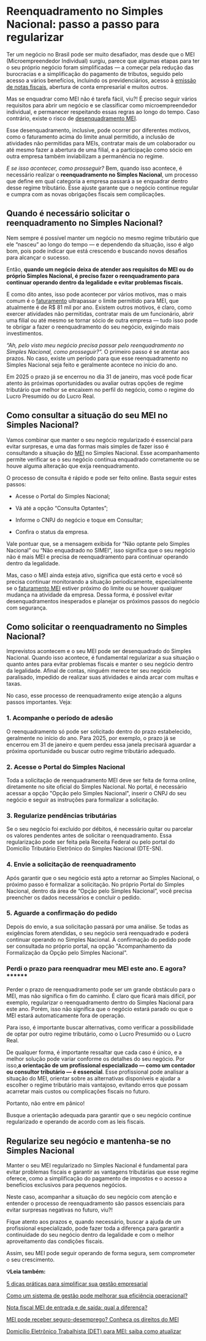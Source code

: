 # Reenquadramento no Simples Nacional: passo a passo para regularizar

Ter um negócio no Brasil pode ser muito desafiador, mas desde que o MEI (Microempreendedor Individual) surgiu, parece que algumas etapas para ter o seu próprio negócio foram simplificadas — a começar pela redução das burocracias e a simplificação do pagamento de tributos, seguido pelo acesso a vários benefícios, incluindo os previdenciários, acesso à [emissão de notas fiscais](https://meubolso.mercadopago.com.br/erros-emissao-notas-fiscais), abertura de conta empresarial e muitos outros.

Mas se enquadrar como MEI não é tarefa fácil, viu?! É preciso seguir vários requisitos para abrir um negócio e se classificar como microempreendedor individual, e permanecer respeitando essas regras ao longo do tempo. Caso contrário, existe o risco de [desenquadramento MEI](https://meubolso.mercadopago.com.br/desenquadramento-mei).

Esse desenquadramento, inclusive, pode ocorrer por diferentes motivos, como o faturamento acima do limite anual permitido, a inclusão de atividades não permitidas para MEIs, contratar mais de um colaborador ou até mesmo fazer a abertura de uma filial, e a participação como sócio em outra empresa também inviabilizam a permanência no regime.

*E se isso acontecer, como prosseguir?* Bem, quando isso acontece, é necessário realizar o **reenquadramento no Simples Nacional**, um processo que define em qual categoria a empresa passará a se enquadrar dentro desse regime tributário. Esse ajuste garante que o negócio continue regular e cumpra com as novas obrigações fiscais sem complicações.

## **Quando é necessário solicitar o reenquadramento no Simples Nacional?**

Nem sempre é possível manter um negócio no mesmo regime tributário que ele “nasceu” ao longo do tempo — e dependendo da situação, isso é algo bom, pois pode indicar que está crescendo e buscando novos desafios para alcançar o sucesso.

Então, **quando um negócio deixa de atender aos requisitos do MEI ou do próprio Simples Nacional, é preciso fazer o reenquadramento para continuar operando dentro da legalidade e evitar problemas fiscais.**

E como dito antes, isso pode acontecer por vários motivos, mas o mais comum é o [faturamento](https://meubolso.mercadopago.com.br/faturamento) ultrapassar o limite permitido para MEI, que atualmente é de R$ 81 mil por ano. Existem outros motivos, é claro, como exercer atividades não permitidas, contratar mais de um funcionário, abrir uma filial ou até mesmo se tornar sócio de outra empresa — tudo isso pode te obrigar a fazer o reenquadramento do seu negócio, exigindo mais investimentos.

*“Ah, pelo visto meu negócio precisa passar pelo reenquadramento no Simples Nacional, como prosseguir?”.* O primeiro passo é se atentar aos prazos. No caso, existe um período para que esse reenquadramento no Simples Nacional seja feito e geralmente acontece no início do ano.

Em 2025 o prazo já se encerrou no dia 31 de janeiro, mas você pode ficar atento às próximas oportunidades ou avaliar outras opções de regime tributário que melhor se encaixem no perfil do negócio, como o regime do Lucro Presumido ou do Lucro Real.

## **Como consultar a situação do seu MEI no Simples Nacional?**

Vamos combinar que manter o seu negócio regularizado é essencial para evitar surpresas, e uma das formas mais simples de fazer isso é consultando a situação do [MEI](https://meubolso.mercadopago.com.br/mei-pode-ter-funcionario) no Simples Nacional. Esse acompanhamento permite verificar se o seu negócio continua enquadrado corretamente ou se houve alguma alteração que exija reenquadramento.

O processo de consulta é rápido e pode ser feito online. Basta seguir estes passos:

- Acesse o Portal do Simples Nacional;

- Vá até a opção “Consulta Optantes”;

- Informe o CNPJ do negócio e toque em Consultar;

- Confira o status da empresa.

Vale pontuar que, se a mensagem exibida for “Não optante pelo Simples Nacional” ou “Não enquadrado no SIMEI”, isso significa que o seu negócio não é mais MEI e precisa de reenquadramento para continuar operando dentro da legalidade.

Mas, caso o MEI ainda esteja ativo, significa que está certo e você só precisa continuar monitorando a situação periodicamente, especialmente se o [faturamento MEI](https://meubolso.mercadopago.com.br/como-calcular-o-faturamento-mei) estiver próximo do limite ou se houver qualquer mudança na atividade da empresa. Dessa forma, é possível evitar desenquadramentos inesperados e planejar os próximos passos do negócio com segurança.

## **Como solicitar o reenquadramento no Simples Nacional?**

Imprevistos acontecem e o seu MEI pode ser desenquadrado do Simples Nacional. Quando isso acontece, é fundamental regularizar a sua situação o quanto antes para evitar problemas fiscais e manter o seu negócio dentro da legalidade. Afinal de contas, ninguém merece ter seu negócio paralisado, impedido de realizar suas atividades e ainda arcar com multas e taxas.

No caso, esse processo de reenquadramento exige atenção a alguns passos importantes. Veja:

### **1. Acompanhe o período de adesão**

O reenquadramento só pode ser solicitado dentro do prazo estabelecido, geralmente no início do ano. Para 2025, por exemplo, o prazo já se encerrou em 31 de janeiro e quem perdeu essa janela precisará aguardar a próxima oportunidade ou buscar outro regime tributário adequado.

### **2. Acesse o Portal do Simples Nacional**

Toda a solicitação de reenquadramento MEI deve ser feita de forma online, diretamente no site oficial do Simples Nacional. No portal, é necessário acessar a opção "Opção pelo Simples Nacional", inserir o CNPJ do seu negócio e seguir as instruções para formalizar a solicitação.

### **3. Regularize pendências tributárias**

Se o seu negócio foi excluído por débitos, é necessário quitar ou parcelar os valores pendentes antes de solicitar o reenquadramento. Essa regularização pode ser feita pela Receita Federal ou pelo portal do Domicílio Tributário Eletrônico do Simples Nacional (DTE-SN).

### **4. Envie a solicitação de reenquadramento**

Após garantir que o seu negócio está apto a retornar ao Simples Nacional, o próximo passo é formalizar a solicitação. No próprio Portal do Simples Nacional, dentro da área de “Opção pelo Simples Nacional”, você precisa preencher os dados necessários e concluir o pedido.

### **5. Aguarde a confirmação do pedido**

Depois do envio, a sua solicitação passará por uma análise. Se todas as exigências forem atendidas, o seu negócio será reenquadrado e poderá continuar operando no Simples Nacional. A confirmação do pedido pode ser consultada no próprio portal, na opção "Acompanhamento da Formalização da Opção pelo Simples Nacional".

### Perdi o prazo para reenquadrar meu MEI este ano. E agora?******

Perder o prazo de reenquadramento pode ser um grande obstáculo para o MEI, mas não significa o fim do caminho. É claro que ficará mais difícil, por exemplo, regularizar o reenquadramento dentro do Simples Nacional para este ano. Porém, isso não significa que o negócio estará parado ou que o MEI estará automaticamente fora de operação.

Para isso, é importante buscar alternativas, como verificar a possibilidade de optar por outro regime tributário, como o Lucro Presumido ou o Lucro Real.

De qualquer forma, é importante ressaltar que cada caso é único, e a melhor solução pode variar conforme os detalhes do seu negócio. Por isso,**a orientação de um profissional especializado — como um contador ou consultor tributário — é essencial**. Esse profissional pode analisar a situação do MEI, orientar sobre as alternativas disponíveis e ajudar a escolher o regime tributário mais vantajoso, evitando erros que possam acarretar mais custos ou complicações fiscais no futuro.

Portanto, não entre em pânico!

Busque a orientação adequada para garantir que o seu negócio continue regularizado e operando de acordo com as leis fiscais.

## **Regularize seu negócio e mantenha-se no Simples Nacional**

Manter o seu MEI regularizado no Simples Nacional é fundamental para evitar problemas fiscais e garantir as vantagens tributárias que esse regime oferece, como a simplificação do pagamento de impostos e o acesso a benefícios exclusivos para pequenos negócios.

Neste caso, acompanhar a situação do seu negócio com atenção e entender o processo de reenquadramento são passos essenciais para evitar surpresas negativas no futuro, viu?!

Fique atento aos prazos e, quando necessário, buscar a ajuda de um profissional especializado, pode fazer toda a diferença para garantir a continuidade do seu negócio dentro da legalidade e com o melhor aproveitamento das condições fiscais.

Assim, seu MEI pode seguir operando de forma segura, sem comprometer o seu crescimento.

**💡Leia também:**

[5 dicas práticas para simplificar sua gestão empresarial](https://meubolso.mercadopago.com.br/como-otimizar-processos-com-gestao-empresarial)

[Como um sistema de gestão pode melhorar sua eficiência operacional?](https://meubolso.mercadopago.com.br/sistema-de-gestao-para-negocios)

[Nota fiscal MEI de entrada e de saída: qual a diferença?](https://meubolso.mercadopago.com.br/nota-fiscal-mei-de-entrada-e-de-saida)

[MEI pode receber seguro-desemprego? Conheça os direitos do MEI](https://meubolso.mercadopago.com.br/direitos-do-mei-seguro-desemprego)

[Domicílio Eletrônico Trabalhista (DET) para MEI: saiba como atualizar](https://meubolso.mercadopago.com.br/domicilio-eletronico-trabalhista-det-para-mei)